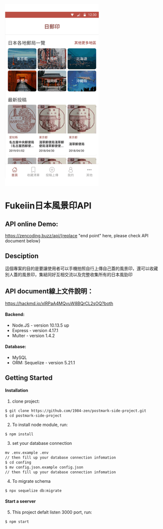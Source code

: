 ![](https://github.com/1984-zen/postmark-side-project/blob/dev/public/postmark-side-project-screen_shoot.gif)
# Fukeiin日本風景印API
## API online Demo:
https://zencoding.buzz/api/{replace "end point" here, please check API document below}
## Desciption
這個專案的目的是要讓使用者可以手機拍照自行上傳自己蓋的風景印，還可以收藏別人蓋的風景印，集結同好互相交流以及完整收集所有的日本風勁印<br />
## API document線上文件說明：
https://hackmd.io/xlRPaA4MQvuW8BQrCL2sOQ?both
#### Backend: 
- Node.JS - version 10.13.5 up
- Express - version 4.17.1
- Multer - version 1.4.2
#### Database:
- MySQL
- ORM: Sequelize - version 5.21.1

## Getting Started
#### Installation
1. clone project:
```
$ git clone https://github.com/1984-zen/postmark-side-project.git
$ cd postmark-side-project
```
2. To install node module, run:
```
$ npm install
```
3. set your database connection
```
mv .env.example .env
// then fill up your database connection infomation
$ cd confing
$ mv config.json.example config.json
// then fill up your database connection infomation
```
4. To migrate schema
```
$ npx sequelize db:migrate
```
#### Start a seerver
5. This project defalt listen 3000 port, run:
```
$ npm start
```
